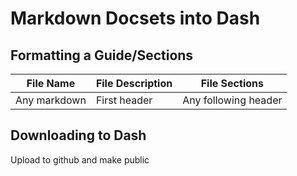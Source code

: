 # Markdown Docsets into Dash

## Formatting a Guide/Sections
| File Name    | File Description | File Sections        |
| ------------ | ---------------- | -------------------- |
| Any markdown | First header     | Any following header |

## Downloading to Dash
Upload to github and make public

